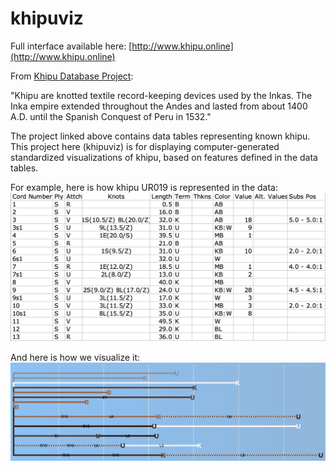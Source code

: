 # khipuviz
Full interface available here: [http://www.khipu.online](http://www.khipu.online)

From [Khipu Database Project](https://khipukamayuq.fas.harvard.edu/):

"Khipu are knotted textile record-keeping devices used by the Inkas. The Inka empire extended throughout the Andes and lasted from about 1400 A.D. until the Spanish Conquest of Peru in 1532."

The project linked above contains data tables representing known khipu. This project here (khipuviz) is for displaying computer-generated standardized visualizations of khipu, based on features defined in the data tables.

For example, here is how khipu UR019 is represented in the data:
![UR019 Data](UR019data.png)

And here is how we visualize it:
![UR019 Viz](UR019viz.png)
